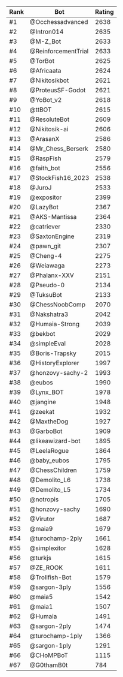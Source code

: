 Rank|Bot|Rating
---|---|---
#1|@Occhessadvanced|2638
#2|@Intron014|2635
#3|@M-Z_Bot|2633
#4|@ReinforcementTrial|2633
#5|@TorBot|2625
#6|@Africaata|2624
#7|@Nikitosikbot|2621
#8|@ProteusSF-Godot|2621
#9|@YoBot_v2|2618
#10|@ttBOT|2615
#11|@ResoluteBot|2609
#12|@Nikitosik-ai|2606
#13|@ArasanX|2586
#14|@Mr_Chess_Berserk|2580
#15|@RaspFish|2579
#16|@faith_bot|2556
#17|@StockFish16_2023|2538
#18|@JuroJ|2533
#19|@expositor|2399
#20|@LazyBot|2367
#21|@AKS-Mantissa|2364
#22|@catriever|2330
#23|@SaxtonEngine|2319
#24|@pawn_git|2307
#25|@Cheng-4|2275
#26|@Weiawaga|2273
#27|@Phalanx-XXV|2151
#28|@Pseudo-0|2134
#29|@TuksuBot|2133
#30|@ChessNoobComp|2070
#31|@Nakshatra3|2042
#32|@Humaia-Strong|2039
#33|@bekbot|2029
#34|@simpleEval|2028
#35|@Boris-Trapsky|2015
#36|@HistoryExplorer|1997
#37|@honzovy-sachy-2|1993
#38|@eubos|1990
#39|@Lynx_BOT|1978
#40|@jangine|1948
#41|@zeekat|1932
#42|@MaxtheDog|1927
#43|@GarboBot|1909
#44|@likeawizard-bot|1895
#45|@LeelaRogue|1864
#46|@baby_eubos|1795
#47|@ChessChildren|1759
#48|@Demolito_L6|1738
#49|@Demolito_L5|1734
#50|@notropis|1705
#51|@honzovy-sachy|1690
#52|@Virutor|1687
#53|@maia9|1679
#54|@turochamp-2ply|1661
#55|@simplexitor|1628
#56|@turkjs|1615
#57|@ZE_ROOK|1611
#58|@Trollfish-Bot|1579
#59|@sargon-3ply|1556
#60|@maia5|1542
#61|@maia1|1507
#62|@Humaia|1491
#63|@sargon-2ply|1474
#64|@turochamp-1ply|1366
#65|@sargon-1ply|1291
#66|@CHoMPBoT|1115
#67|@G0thamB0t|784
